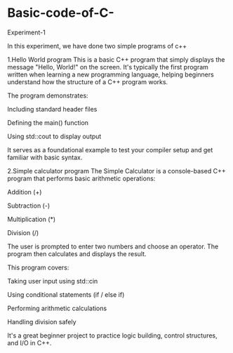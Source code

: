 # Basic-code-of-C-
Experiment-1


In this experiment, we have done two simple programs of c++

1.Hello World program
This is a basic C++ program that simply displays the message "Hello, World!" on the screen. It's typically the first program written when learning a new programming language, helping beginners understand how the structure of a C++ program works.

The program demonstrates:

Including standard header files

Defining the main() function

Using std::cout to display output

It serves as a foundational example to test your compiler setup and get familiar with basic syntax.

2.Simple calculator program
The Simple Calculator is a console-based C++ program that performs basic arithmetic operations:

Addition (+)

Subtraction (-)

Multiplication (*)

Division (/)

The user is prompted to enter two numbers and choose an operator. The program then calculates and displays the result.

This program covers:

Taking user input using std::cin

Using conditional statements (if / else if)

Performing arithmetic calculations

Handling division safely

It's a great beginner project to practice logic building, control structures, and I/O in C++.
